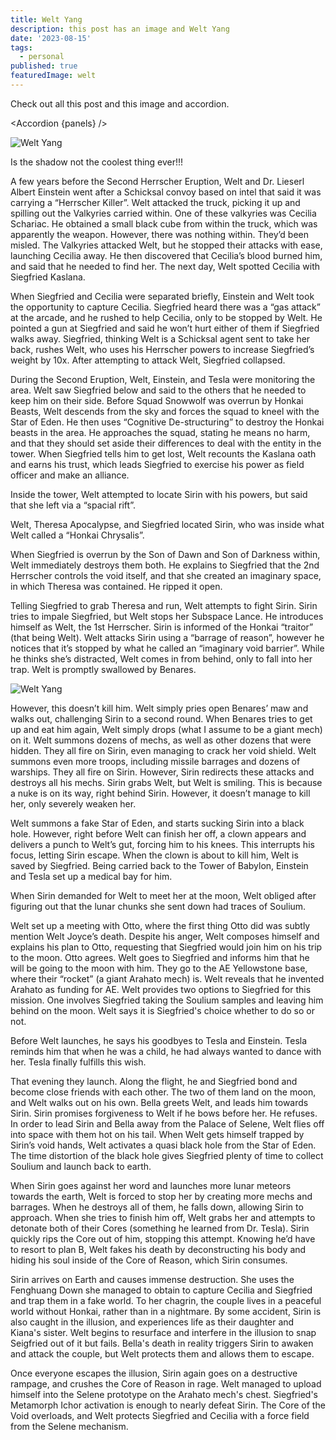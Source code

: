 ```yaml
---
title: Welt Yang
description: this post has an image and Welt Yang
date: '2023-08-15'
tags:
  - personal
published: true
featuredImage: welt
---
```



<script lang="ts" context="module">
  import weltFeaturedCardImage from '$images/weltBG.png?h=100;200;400&w=200;400;700&fit=cover&as=run';
  import welt from '$images/weltBG.png?as=run';
  import welt1 from '$images/welt1.png?as=run';
  import welt2 from '$images/welt2.png?as=run';
  import welt3 from '$images/welt3.png?as=run';
  import welt4 from '$images/welt4.png?as=run';
  import welt5 from '$images/welt5.png?as=run';
  import welt6 from '$images/welt6.png?as=run';
  import welt7 from '$images/welt7.png?as=run';
  import welt8 from '$images/welt8.png?as=run';
  import welt9 from '$images/welt9.png?as=run';
  import Image from '$components/custom/img.svelte';
  import Accordion from '$components/Accordion.svelte';

  const panels = [
    {panelSrc: welt, alt:'', title: 'Welt BG', text: 'Welt yang is cool'},
    {panelSrc: welt1, alt:'', title: 'Welt Yang 1', text: 'Welt of Anti Entropy'},
    {panelSrc: welt2, alt:'', title: 'Welt Yang 2', text: 'Kneel'},
    {panelSrc: welt4, alt:'', title: 'Welt of Humanity', text: 'Law and Reason not the Chaos of the Void'},
    {panelSrc: welt5, alt:'', title: 'Cogitative Re-Assembly', text: ''},
    {panelSrc: welt6, alt:'', title: 'Welt', text: 'Do not doubt the might of the stars'},
    {panelSrc: welt3, alt:'', title: '10,000 G', text: 'no mess'},
    {panelSrc: welt7, alt:'', title: 'Star of Eden', text: 'Star of Eden'},
    {panelSrc: welt8, alt:'', title: 'Quasi Black Hole', text: ''},
    {panelSrc: welt9, alt:'', title: 'Another World', text: 'Saving another world'},
    ];
    metadata.featuredImage = weltFeaturedCardImage;
</script>

Check out all this post and this image and accordion.

<Accordion {panels} />

<Image alt="Welt Yang" src={welt} loading="eager" />

Is the shadow not the coolest thing ever!!!

A few years before the Second Herrscher Eruption, Welt and Dr. Lieserl Albert Einstein went after a Schicksal convoy based on intel that said it was carrying a “Herrscher Killer”. Welt attacked the truck, picking it up and spilling out the Valkyries carried within. One of these valkyries was Cecilia Schariac. He obtained a small black cube from within the truck, which was apparently the weapon. However, there was nothing within. They’d been misled. The Valkyries attacked Welt, but he stopped their attacks with ease, launching Cecilia away. He then discovered that Cecilia’s blood burned him, and said that he needed to find her. The next day, Welt spotted Cecilia with Siegfried Kaslana.

When Siegfried and Cecilia were separated briefly, Einstein and Welt took the opportunity to capture Cecilia. Siegfried heard there was a “gas attack” at the arcade, and he rushed to help Cecilia, only to be stopped by Welt. He pointed a gun at Siegfried and said he won’t hurt either of them if Siegfried walks away. Siegfried, thinking Welt is a Schicksal agent sent to take her back, rushes Welt, who uses his Herrscher powers to increase Siegfried’s weight by 10x. After attempting to attack Welt, Siegfried collapsed.

During the Second Eruption, Welt, Einstein, and Tesla were monitoring the area. Welt saw Siegfried below and said to the others that he needed to keep him on their side. Before Squad Snowwolf was overrun by Honkai Beasts, Welt descends from the sky and forces the squad to kneel with the Star of Eden. He then uses “Cognitive De-structuring” to destroy the Honkai beasts in the area. He approaches the squad, stating he means no harm, and that they should set aside their differences to deal with the entity in the tower. When Siegfried tells him to get lost, Welt recounts the Kaslana oath and earns his trust, which leads Siegfried to exercise his power as field officer and make an alliance.

Inside the tower, Welt attempted to locate Sirin with his powers, but said that she left via a “spacial rift”.

Welt, Theresa Apocalypse, and Siegfried located Sirin, who was inside what Welt called a “Honkai Chrysalis”.

When Siegfried is overrun by the Son of Dawn and Son of Darkness within, Welt immediately destroys them both. He explains to Siegfried that the 2nd Herrscher controls the void itself, and that she created an imaginary space, in which Theresa was contained. He ripped it open.

Telling Siegfried to grab Theresa and run, Welt attempts to fight Sirin. Sirin tries to impale Siegfried, but Welt stops her Subspace Lance. He introduces himself as Welt, the 1st Herrscher. Sirin is informed of the Honkai “traitor” (that being Welt). Welt attacks Sirin using a “barrage of reason”, however he notices that it’s stopped by what he called an “imaginary void barrier”. While he thinks she’s distracted, Welt comes in from behind, only to fall into her trap. Welt is promptly swallowed by Benares.

![Welt Yang]({welt})

However, this doesn’t kill him. Welt simply pries open Benares’ maw and walks out, challenging Sirin to a second round. When Benares tries to get up and eat him again, Welt simply drops (what I assume to be a giant mech) on it. Welt summons dozens of mechs, as well as other dozens that were hidden. They all fire on Sirin, even managing to crack her void shield. Welt summons even more troops, including missile barrages and dozens of warships. They all fire on Sirin. However, Sirin redirects these attacks and destroys all his mechs. Sirin grabs Welt, but Welt is smiling. This is because a nuke is on its way, right behind Sirin. However, it doesn’t manage to kill her, only severely weaken her.

Welt summons a fake Star of Eden, and starts sucking Sirin into a black hole. However, right before Welt can finish her off, a clown appears and delivers a punch to Welt’s gut, forcing him to his knees. This interrupts his focus, letting Sirin escape. When the clown is about to kill him, Welt is saved by Siegfried. Being carried back to the Tower of Babylon, Einstein and Tesla set up a medical bay for him.

When Sirin demanded for Welt to meet her at the moon, Welt obliged after figuring out that the lunar chunks she sent down had traces of Soulium.

Welt set up a meeting with Otto, where the first thing Otto did was subtly mention Welt Joyce’s death. Despite his anger, Welt composes himself and explains his plan to Otto, requesting that Siegfried would join him on his trip to the moon. Otto agrees. Welt goes to Siegfried and informs him that he will be going to the moon with him. They go to the AE Yellowstone base, where their “rocket” (a giant Arahato mech) is. Welt reveals that he invented Arahato as funding for AE. Welt provides two options to Siegfried for this mission. One involves Siegfried taking the Soulium samples and leaving him behind on the moon. Welt says it is Siegfried's choice whether to do so or not.

Before Welt launches, he says his goodbyes to Tesla and Einstein. Tesla reminds him that when he was a child, he had always wanted to dance with her. Tesla finally fulfills this wish.

That evening they launch. Along the flight, he and Siegfried bond and become close friends with each other. The two of them land on the moon, and Welt walks out on his own. Bella greets Welt, and leads him towards Sirin. Sirin promises forgiveness to Welt if he bows before her. He refuses. In order to lead Sirin and Bella away from the Palace of Selene, Welt flies off into space with them hot on his tail. When Welt gets himself trapped by Sirin’s void hands, Welt activates a quasi black hole from the Star of Eden. The time distortion of the black hole gives Siegfried plenty of time to collect Soulium and launch back to earth.

When Sirin goes against her word and launches more lunar meteors towards the earth, Welt is forced to stop her by creating more mechs and barrages. When he destroys all of them, he falls down, allowing Sirin to approach. When she tries to finish him off, Welt grabs her and attempts to detonate both of their Cores (something he learned from Dr. Tesla). Sirin quickly rips the Core out of him, stopping this attempt. Knowing he’d have to resort to plan B, Welt fakes his death by deconstructing his body and hiding his soul inside of the Core of Reason, which Sirin consumes.

Sirin arrives on Earth and causes immense destruction. She uses the Fenghuang Down she managed to obtain to capture Cecilia and Siegfried and trap them in a fake world. To her chagrin, the couple lives in a peaceful world without Honkai, rather than in a nightmare. By some accident, Sirin is also caught in the illusion, and experiences life as their daughter and Kiana's sister. Welt begins to resurface and interfere in the illusion to snap Seigfried out of it but fails. Bella's death in reality triggers Sirin to awaken and attack the couple, but Welt protects them and allows them to escape.

Once everyone escapes the illusion, Sirin again goes on a destructive rampage, and crushes the Core of Reason in rage. Welt managed to upload himself into the Selene prototype on the Arahato mech's chest. Siegfried's Metamorph Ichor activation is enough to nearly defeat Sirin. The Core of the Void overloads, and Welt protects Siegfried and Cecilia with a force field from the Selene mechanism.
